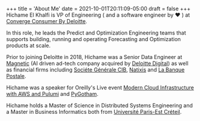 +++
title = 'About Me'
date = 2021-10-01T20:11:09-05:00
draft = false
+++
Hichame El Khalfi is VP of Engineering ( and a software engineer by :heart: ) at [Converge Consumer By Deloitte](https://www2.deloitte.com/us/en/industries/consumer-industry.html?icid=top_consumer-industry).

In this role, he leads the Predict and Optimization Engineering teams that supports building, running and operating Forecasting and Optimization products at scale.

Prior to joining Deloitte in 2018, Hichame was a Senior Data Engineer at [Magnetic](https://www.prnewswire.com/news-releases/deloitte-acquires-magnetics-artificial-intelligence-platform-business-300709565.html)
(AI driven ad-tech company acquired by [Deloitte Digital](https://www.deloittedigital.com/us/en.html))
as well as financial firms including [Sociéte Générale CIB](https://americas.societegenerale.com/en/solutions-for-our-clients/corporate-investment-banking/), [Natixis](https://natixis.groupebpce.com) and [La Banque Postale](https://www.labanquepostale.fr).

Hichame was a speaker for Oreilly's Live event [Modern Cloud Infrastructure with AWS and Pulumi](https://www.oreilly.com/live-events/modern-cloud-infrastructure-with-aws-and-pulumi/0636920074622/) and [PyGotham](https://2019.pygotham.org/talks/how-to-effectively-reduce-ai-pipeline-runtime/).

Hichame holds a Master of Science in Distributed Systems Engineering and a Master in Business Informatics
both from [Université Paris-Est Créteil](https://www.u-pec.fr).